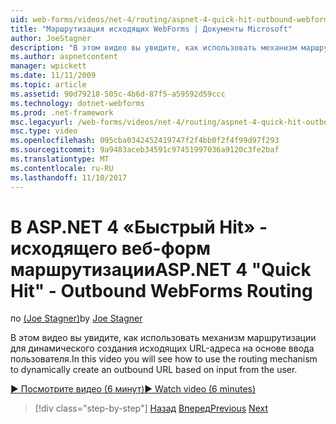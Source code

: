 ```yaml
---
uid: web-forms/videos/net-4/routing/aspnet-4-quick-hit-outbound-webforms-routing
title: "Маршрутизация исходящих WebForms | Документы Microsoft"
author: JoeStagner
description: "В этом видео вы увидите, как использовать механизм маршрутизации для динамического создания исходящих URL-адреса на основе ввода пользователя."
ms.author: aspnetcontent
manager: wpickett
ms.date: 11/11/2009
ms.topic: article
ms.assetid: 90d79218-505c-4b6d-87f5-a59592d59ccc
ms.technology: dotnet-webforms
ms.prod: .net-framework
msc.legacyurl: /web-forms/videos/net-4/routing/aspnet-4-quick-hit-outbound-webforms-routing
msc.type: video
ms.openlocfilehash: 095cba0342452419747f2f4bb0f2f4f99d97f293
ms.sourcegitcommit: 9a9483aceb34591c97451997036a9120c3fe2baf
ms.translationtype: MT
ms.contentlocale: ru-RU
ms.lasthandoff: 11/10/2017
---
```

<a name="aspnet-4-quick-hit---outbound-webforms-routing"></a><span data-ttu-id="9e536-103">В ASP.NET 4 «Быстрый Hit» - исходящего веб-форм маршрутизации</span><span class="sxs-lookup"><span data-stu-id="9e536-103">ASP.NET 4 "Quick Hit" - Outbound WebForms Routing</span></span>
====================
<span data-ttu-id="9e536-104">по [(Joe Stagner)](https://github.com/JoeStagner)</span><span class="sxs-lookup"><span data-stu-id="9e536-104">by [Joe Stagner](https://github.com/JoeStagner)</span></span>

<span data-ttu-id="9e536-105">В этом видео вы увидите, как использовать механизм маршрутизации для динамического создания исходящих URL-адреса на основе ввода пользователя.</span><span class="sxs-lookup"><span data-stu-id="9e536-105">In this video you will see how to use the routing mechanism to dynamically create an outbound URL based on input from the user.</span></span> 

[<span data-ttu-id="9e536-106">&#9654; Посмотрите видео (6 минут)</span><span class="sxs-lookup"><span data-stu-id="9e536-106">&#9654; Watch video (6 minutes)</span></span>](https://channel9.msdn.com/Blogs/ASP-NET-Site-Videos/aspnet-4-quick-hit-outbound-webforms-routing)

>[!div class="step-by-step"]
<span data-ttu-id="9e536-107">[Назад](aspnet-4-quick-hit-declarative-webforms-routing.md)
[Вперед](how-do-i-use-routing-with-aspnet-web-forms.md)</span><span class="sxs-lookup"><span data-stu-id="9e536-107">[Previous](aspnet-4-quick-hit-declarative-webforms-routing.md)
[Next](how-do-i-use-routing-with-aspnet-web-forms.md)</span></span>
